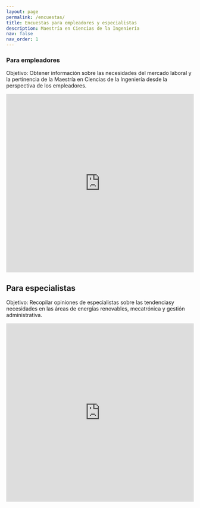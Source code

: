 ```yaml
---
layout: page
permalink: /encuestas/
title: Encuestas para empleadores y especialistas
description: Maestría en Ciencias de la Ingeniería
nav: false
nav_order: 1
---
```


### Para empleadores

Objetivo: Obtener información sobre las necesidades del mercado laboral y la pertinencia de la Maestría en Ciencias de la Ingeniería desde la perspectiva de los empleadores.

<iframe width="640px" height="480px" src="https://forms.office.com/Pages/ResponsePage.aspx?id=y1jm2P_6VUyB-AXvC5vUbKT3YTvvN1tKvjmLKqHNWhZURUIyVEJJWjBGVUdHMDQ4Q0pHTVBLVDNJUS4u&embed=true" frameborder="0" marginwidth="0" marginheight="0" style="border: none; max-width:100%; max-height:100vh" allowfullscreen webkitallowfullscreen mozallowfullscreen msallowfullscreen> </iframe>

## Para especialistas

Objetivo: Recopilar opiniones de especialistas sobre las tendenciasy necesidades en las áreas de energías renovables, mecatrónica y gestión administrativa.

<iframe width="640px" height="480px" src="https://forms.office.com/Pages/ResponsePage.aspx?id=y1jm2P_6VUyB-AXvC5vUbKT3YTvvN1tKvjmLKqHNWhZUMjVRNTZMWkNGUVIyNzhYRE81QUxRUVgxRS4u&embed=true" frameborder="0" marginwidth="0" marginheight="0" style="border: none; max-width:100%; max-height:100vh" allowfullscreen webkitallowfullscreen mozallowfullscreen msallowfullscreen> </iframe>